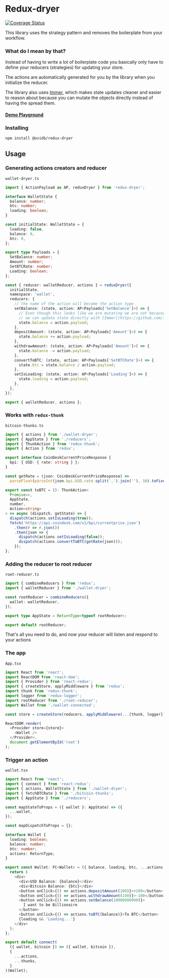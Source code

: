 # Redux-dryer

[![Coverage Status](https://coveralls.io/repos/github/ovidb/redux-dryer/badge.svg?branch=next)](https://coveralls.io/github/ovidb/redux-dryer?branch=master)

This library uses the strategy pattern and removes the boilerplate from your workflow. 

### What do I mean by that?

Instead of having to write a lot of boilerplate code you basically only have to define your reducers (strategies)
for updating your store.
 
The actions are automatically generated for you by the library when you initialize the reducer.  

The library also uses [Immer](https://github.com/immerjs/immer), which makes state updates cleaner and easier to reason 
about because you can mutate the objects directly instead of having the spread them. 

#### [Demo Playground](https://codesandbox.io/s/redux-dryernext-89vvc)

### Installing

`npm install @ovidb/redux-dryer`

## Usage

### Generating actions creators and reducer

`wallet-dryer.ts`

```typescript
import { ActionPayload as AP, reduxDryer } from 'redux-dryer';

interface WalletState {
  balance: number;
  btc: number;
  loading: boolean;
}

const initialState: WalletState = {
  loading: false,
  balance: 0,
  btc: 0,
};

export type Payloads = {
  SetBalance: number;
  Amount: number;
  SetBTCRate: number;
  Loading: boolean;
};

const { reducer: walletReducer, actions } = reduxDryer({
  initialState,
  namespace: 'wallet',
  reducers: {
    // the name of the action will become the action type
    setBalance: (state, action: AP<Payloads['SetBalance']>) => {
      // Even though this looks like we are mutating we are not because
      // we can update state directly with [Immer](https://github.com/immerjs/immer)
      state.balance = action.payload;
    },
    depositAmount: (state, action: AP<Payloads['Amount']>) => {
      state.balance += action.payload;
    },
    withdrawAmount: (state, action: AP<Payloads['Amount']>) => {
      state.balance -= action.payload;
    },
    convertToBTC: (state, action: AP<Payloads['SetBTCRate']>) => {
      state.btc = state.balance / action.payload;
    },
    setIsLoading: (state, action: AP<Payloads['Loading']>) => {
      state.loading = action.payload;
    },
  },
});

export { walletReducer, actions };
```

### Works with `redux-thunk`

`bitcoin-thunks.ts`

```typescript
import { actions } from './wallet-dryer';
import { AppState } from './reducers';
import { ThunkAction } from 'redux-thunk';
import { Action } from 'redux';

export interface CoinDeskCurrentPriceResponse {
  bpi: { USD: { rate: string } };
}

const getRate = (json: CoinDeskCurrentPriceResponse) =>
  parseFloat(parseInt(json.bpi.USD.rate.split(',').join(''), 10).toFixed(6));

export const toBTC = (): ThunkAction<
  Promise<>,
  AppState,
  number,
  Action<string>
> => async (dispatch, getState) => {
  dispatch(actions.setIsLoading(true));
  fetch('https://api.coindesk.com/v1/bpi/currentprice.json')
    .then(r => r.json())
    .then(json => {
      dispatch(actions.setIsLoading(false));
      dispatch(actions.convertToBTC(getRate(json)));
    });
};
```

### Adding the reducer to root reducer

`root-reducer.ts`

```typescript
import { combineReducers } from 'redux';
import { walletReducer } from './wallet-dryer';

const rootReducer = combineReducers({
  wallet: walletReducer,
});

export type AppState = ReturnType<typeof rootReducer>;

export default rootReducer;
```

That's all you need to do, and now your reducer will listen and respond to your actions

### The app

`App.tsx`

```typescript jsx
import React from 'react';
import ReactDOM from 'react-dom';
import { Provider } from 'react-redux';
import { createStore, applyMiddleware } from 'redux';
import thunk from 'redux-thunk';
import logger from 'redux-logger';
import rootReducer from './root-reducer';
import Wallet from './wallet-connected';

const store = createStore(reducers, applyMiddleware(...[thunk, logger]));

ReactDOM.render(
  <Provider store={store}>
    <Wallet />
  </Provider>,
  document.getElementById('root')
);
```

### Trigger an action

`wallet.tsx`

```typescript jsx
import React from 'react';
import { connect } from 'react-redux';
import { actions, WalletState } from './wallet-dryer';
import { fetchBTCRate } from './bitcoin-thunks';
import { AppState } from './reducers';

const mapStateToProps = ({ wallet }: AppState) => ({
  ...wallet,
});

const mapDispatchToProps = {};

interface Wallet {
  loading: boolean;
  balance: number;
  btc: number;
  actions: ReturnType;
}

export const Wallet: FC<Wallet> = ({ balance, loading, btc, ...actions }) => {
  return (
    <div>
      <div>USD Balance: {balance}</div>
      <div>Bitcoin Balance: {btc}</div>
      <button onClick={() => actions.depositAmount(200)}>+200</button>
      <button onClick={() => actions.withdrawAmount(100)}>-100</button>
      <button onClick={() => actions.setBalance(10000000000)}>
        I want to be Billionaire
      </button>
      <button onClick={() => actions.toBTC(balance)}>To BTC</button>
      {loading && 'Loading...'}
    </div>
  );
};

export default connect(
  ({ wallet, bitcoin }) => ({ wallet, bitcoin }),
  {
    ...actions,
    ...thunks,
  }
)(Wallet);
```
